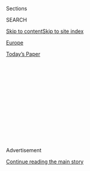 <div id="app">

<div>

<div>

<div>

<div class="NYTAppHideMasthead css-1q2w90k e1suatyy0">

<div class="section css-ui9rw0 e1suatyy2">

<div class="css-eph4ug er09x8g0">

<div class="css-6n7j50">

</div>

<span class="css-1dv1kvn">Sections</span>

<div class="css-10488qs">

<span class="css-1dv1kvn">SEARCH</span>

</div>

[Skip to content](#site-content)[Skip to site
index](#site-index)

</div>

<div id="masthead-section-label" class="css-1wr3we4 eaxe0e00">

[Europe](https://www.nytimes.com/section/world/europe)

</div>

<div class="css-10698na e1huz5gh0">

</div>

</div>

<div id="masthead-bar-one" class="section hasLinks css-15hmgas e1csuq9d3">

<div class="css-uqyvli e1csuq9d0">

</div>

<div class="css-1uqjmks e1csuq9d1">

</div>

<div class="css-9e9ivx">

[](https://myaccount.nytimes.com/auth/login?response_type=cookie&client_id=vi)

</div>

<div class="css-1bvtpon e1csuq9d2">

[Today’s
Paper](https://www.nytimes.com/section/todayspaper)

</div>

</div>

</div>

</div>

<div data-aria-hidden="false">

<div id="site-content" data-role="main">

<div>

<div class="css-1aor85t" style="opacity:0.000000001;z-index:-1;visibility:hidden">

<div class="css-1hqnpie">

<div class="css-epjblv">

<span class="css-17xtcya">[Europe](/section/world/europe)</span><span class="css-x15j1o">|</span><span class="css-fwqvlz">A
Question Lingers on the Irish Border: What’s
Next?</span>

</div>

<div class="css-k008qs">

<div class="css-1iwv8en">

<span class="css-18z7m18"></span>

<div>

</div>

</div>

<span class="css-1n6z4y">https://nyti.ms/2aJniEk</span>

<div class="css-1705lsu">

<div class="css-4xjgmj">

<div class="css-4skfbu" data-role="toolbar" data-aria-label="Social Media Share buttons, Save button, and Comments Panel with current comment count" data-testid="share-tools">

  - 
  - 
  - 
  - 
    
    <div class="css-6n7j50">
    
    </div>

  - 

</div>

</div>

</div>

</div>

</div>

</div>

<div id="NYT_TOP_BANNER_REGION" class="css-13pd83m">

</div>

<div id="top-wrapper" class="css-1sy8kpn">

<div id="top-slug" class="css-l9onyx">

Advertisement

</div>

[Continue reading the main
story](#after-top)

<div class="ad top-wrapper" style="text-align:center;height:100%;display:block;min-height:250px">

<div id="top" class="place-ad" data-position="top" data-size-key="top">

</div>

</div>

<div id="after-top">

</div>

</div>

<div id="sponsor-wrapper" class="css-1hyfx7x">

<div id="sponsor-slug" class="css-19vbshk">

Supported by

</div>

[Continue reading the main
story](#after-sponsor)

<div id="sponsor" class="ad sponsor-wrapper" style="text-align:center;height:100%;display:block">

</div>

<div id="after-sponsor">

</div>

</div>

<div class="css-1vkm6nb ehdk2mb0">

# A Question Lingers on the Irish Border: What’s Next?

</div>

<div class="css-79elbk" data-testid="photoviewer-wrapper">

<div class="css-z3e15g" data-testid="photoviewer-wrapper-hidden">

</div>

<div class="css-1a48zt4 ehw59r15" data-testid="photoviewer-children">

![<span class="css-16f3y1r e13ogyst0" data-aria-hidden="true">Pat Cox, a
former president of the European Parliament, at home in Blackrock,
Dublin. Mr. Cox said membership in the European Union had played a
crucial role in strengthening relations between Ireland and
Britain.</span><span class="css-cnj6d5 e1z0qqy90" itemprop="copyrightHolder"><span class="css-1ly73wi e1tej78p0">Credit...</span><span><span>Paulo
Nunes dos Santos for The New York
Times</span></span></span>](https://static01.nyt.com/images/2016/08/07/world/07ireland1/07ireland1-articleLarge.jpg?quality=75&auto=webp&disable=upscale)

</div>

</div>

<div class="css-xt80pu e12qa4dv0">

<div class="css-18e8msd">

<div class="css-vp77d3 epjyd6m0">

<div class="css-1baulvz">

By [<span class="css-1baulvz last-byline" itemprop="name">Stephen
Castle</span>](http://www.nytimes.com/by/stephen-castle)

</div>

</div>

  - Aug. 6,
    2016

  - 
    
    <div class="css-4xjgmj">
    
    <div class="css-d8bdto" data-role="toolbar" data-aria-label="Social Media Share buttons, Save button, and Comments Panel with current comment count" data-testid="share-tools">
    
      - 
      - 
      - 
      - 
        
        <div class="css-6n7j50">
        
        </div>
    
      - 
    
    </div>
    
    </div>

</div>

</div>

<div class="section meteredContent css-1r7ky0e" name="articleBody" itemprop="articleBody">

<div class="css-1fanzo5 StoryBodyCompanionColumn">

<div class="css-53u6y8">

DUNDALK, Ireland — Gerard McEvoy’s daily commute across the border
between his home in the United Kingdom and his workplace in Ireland
takes just 10 minutes, and the only hint that he is in a different
country is when the road signs change from miles to kilometers.

But that all-but-invisible border between Northern Ireland and Ireland
may end up a victim of [Britain’s decision in
June](http://www.nytimes.com/news-event/britain-brexit-european-union?8qa)
to leave the European Union. With Ireland still a member of the bloc, a
new arrangement for the flow of people and goods will have to be
negotiated. And the border is just one challenge in what is likely to be
a much broader redefinition of the relationship between Britain and
Ireland, another example of the sprawling and often unintended
consequences of Britain’s choice to split from Europe.

Partly as a result of their shared membership in the European Union,
London and Dublin have largely put aside historical animosities and
developed a tightly woven relationship. Now Britain’s exit from the bloc
holds the risk of introducing new friction, from the economy to the
management of Northern Ireland’s sectarian tensions to the familial,
social and cultural ties that bind the inhabitants of the islands.

“The border has been out of sight, out of mind — there’s been no
trouble,” Mr. McEvoy said, standing in his department store in Dundalk
and recalling how he grew up during the
[Troubles](http://www.bbc.co.uk/history/troubles).

</div>

</div>

<div class="css-1fanzo5 StoryBodyCompanionColumn">

<div class="css-53u6y8">

Those were years of strife and violence in Northern Ireland between some
Protestants who wanted to remain part of Britain and some Roman
Catholics who favored unification with Ireland. But Mr. McEvoy added,
“With Europe, you could be as Irish as you wanted to be, you could be
British — whatever you wanted to be.” His comment reflected the broad
support for membership in the European Union in Northern Ireland, which
[voted 56 percent to 44
percent](http://www.nytimes.com/interactive/2016/06/24/world/europe/how-britain-voted-brexit-referendum.html)
to stay in the bloc.

</div>

</div>

<div class="css-79elbk" data-testid="photoviewer-wrapper">

<div class="css-z3e15g" data-testid="photoviewer-wrapper-hidden">

</div>

<div class="css-1a48zt4 ehw59r15" data-testid="photoviewer-children">

![<span class="css-16f3y1r e13ogyst0" data-aria-hidden="true">A former
border post between Ireland and Northern Ireland in Dundalk. Local
residents on both sides fear that border checks will return now that
Britain has voted to leave the European
Union.</span><span class="css-cnj6d5 e1z0qqy90" itemprop="copyrightHolder"><span class="css-1ly73wi e1tej78p0">Credit...</span><span>Paulo
Nunes dos Santos for The New York
Times</span></span>](https://static01.nyt.com/images/2016/08/07/world/07ireland2/07ireland2-articleLarge.jpg?quality=75&auto=webp&disable=upscale)

</div>

</div>

<div class="css-1fanzo5 StoryBodyCompanionColumn">

<div class="css-53u6y8">

Four decades of European integration have helped Ireland not only escape
the shadow of Britain, but also improve relations with London and work
with the British for peace in Northern Ireland. Now the question is
whether Britain’s departure from the bloc will drive a wedge between
them.

The return of a hard border could affect the fragile peace process, with
Sinn Fein, the dominant party among Catholics in Northern Ireland,
already using the so-called Brexit vote as reason to call for a
referendum on uniting Northern Ireland and Ireland. At the same time,
Irish politicians also worry about the economic stability of Northern
Ireland, which depends heavily on subsidies from London and the European
Union. They wonder whether British taxpayers will pick up the tab for
cuts in European funding.

“I think that it’s an enormous moment and potentially a catastrophic
moment in terms of Ireland’s narrow interests as well as those of the
wider European Union,” said Eunan O’Halpin, a professor of contemporary
Irish history at Trinity College Dublin. “Our neighbors have burned the
house down, and once the edifice collapses, we have to see how we can
fix our walls.”

</div>

</div>

<div class="css-1fanzo5 StoryBodyCompanionColumn">

<div class="css-53u6y8">

Ireland’s foreign minister, Charles Flanagan, acknowledged the gravity
of the change. Ireland, he said, has become “a totally different place”
from the country that joined the forerunner of the European Union on the
same day as Britain
[in 1973](https://europa.eu/european-union/about-eu/history/1970-1979/1973_en).

Yet even an economically transformed Ireland, he said, cannot escape the
ramifications of a referendum by a large neighbor with whom it shares
centuries of troubled
history.

</div>

</div>

<div class="css-79elbk" data-testid="photoviewer-wrapper">

<div class="css-z3e15g" data-testid="photoviewer-wrapper-hidden">

</div>

<div class="css-1a48zt4 ehw59r15" data-testid="photoviewer-children">

<div class="css-1xdhyk6 erfvjey0">

<span class="css-1ly73wi e1tej78p0">Image</span>

<div class="css-zjzyr8">

<div data-testid="lazyimage-container" style="height:257.1333333333334px">

</div>

</div>

</div>

<span class="css-16f3y1r e13ogyst0" data-aria-hidden="true">The 100th
anniversary of the hanging of Roger Casement, a key figure in the fight
for Irish independence, was commemorated in Dublin on Wednesday. Ireland
remains in the European Union, while Northern Ireland, as part of
Britain, would leave as part of the so-called
Brexit.</span><span class="css-cnj6d5 e1z0qqy90" itemprop="copyrightHolder"><span class="css-1ly73wi e1tej78p0">Credit...</span><span>Paulo
Nunes dos Santos for The New York Times</span></span>

</div>

</div>

<div class="css-1fanzo5 StoryBodyCompanionColumn">

<div class="css-53u6y8">

“There are potential negative impacts across every government
department, from energy to agriculture, the environment,” Mr. Flanagan
said at his office in Dublin. “Our job in the negotiations will be to
mitigate these losses and minimize the damage.”

Pat Cox, a former president of the European Parliament, said the
European dimension played a crucial role in strengthening relations
between Dublin and London. Membership made Ireland important in its own
right and allowed it to differentiate itself from Britain, and to pick
and choose policies best suiting its interests.

Like the British, the Irish stayed out of the passport-free Schengen
travel zone, but unlike Britain, Ireland joined the European single
currency. A shared, free-market economic perspective, however, made the
two nations allies in Brussels.

“We got to know each other very well over 40 years by showing up at the
same tables in Brussels and elsewhere, not on the basis of equal size
but on the basis of equality of status of member states, which for a
small state matters,” Mr. Cox said.

</div>

</div>

<div class="css-1fanzo5 StoryBodyCompanionColumn">

<div class="css-53u6y8">

“This radically changed the quality of dialogue between Irish and
British leaders over time,” he added, while fostering the “mutual
respect and understanding” that made the Northern Ireland peace process
possible.

</div>

</div>

<div class="css-79elbk" data-testid="photoviewer-wrapper">

<div class="css-z3e15g" data-testid="photoviewer-wrapper-hidden">

</div>

<div class="css-1a48zt4 ehw59r15" data-testid="photoviewer-children">

<div class="css-1xdhyk6 erfvjey0">

<span class="css-1ly73wi e1tej78p0">Image</span>

<div class="css-zjzyr8">

<div data-testid="lazyimage-container" style="height:257.1333333333334px">

</div>

</div>

</div>

<span class="css-16f3y1r e13ogyst0" data-aria-hidden="true">Carlingford
Lough, a glacial fjord or sea inlet, forms part of the border between
Northern Ireland and
Ireland.</span><span class="css-cnj6d5 e1z0qqy90" itemprop="copyrightHolder"><span class="css-1ly73wi e1tej78p0">Credit...</span><span>Paulo
Nunes dos Santos for The New York Times</span></span>

</div>

</div>

<div class="css-1fanzo5 StoryBodyCompanionColumn">

<div class="css-53u6y8">

Yet its closeness to Britain leaves Ireland exposed to the consequences,
particularly for trade, of Britain’s withdrawal from the European Union.
“In a worst-case scenario with the U.K. outside the E.U., the impact
could be 20 percent or more,” Ireland’s Economic and Social Research
Institute [concluded last
year](https://www.esri.ie/publications/scoping-the-possible-economic-implications-of-brexit-on-ireland-2/).
It added that a Brexit would be a huge blow since “more than 15 percent
of Irish exports are destined for the U.K.”

If Britain leaves the European Union’s single market, as seems likely to
happen, trading with the British would most likely involve new customs
requirements, and possibly tariffs.

Paddy Malone of Dundalk’s chamber of commerce said he worried that
customs checks would reverse the integration around the border area.
“Even if it’s only extra paperwork, it’s still an administration
burden,” Mr. Malone said. “It means that people in both jurisdictions
will start looking elsewhere for new suppliers and customers.”

The future of the border is crucial not just for trade but for the free
movement of people across it. Britain and Ireland enjoyed a common
travel area before joining the European Economic Community in 1973.

</div>

</div>

<div class="css-1fanzo5 StoryBodyCompanionColumn">

<div class="css-53u6y8">

Yet Britain’s exit creates a situation with one country inside the
European Union and one outside. The road from Dundalk to Newry, Northern
Ireland, will therefore cross an external frontier of the bloc. While
Prime Minister Enda Kenny of Ireland and the new British prime minister,
Theresa May, stress that changes can be kept minimal, that was not what
Mrs. May said before Britain’s referendum when she warned of
restrictions in the event of a
Brexit.

</div>

</div>

<div class="css-79elbk" data-testid="photoviewer-wrapper">

<div class="css-z3e15g" data-testid="photoviewer-wrapper-hidden">

</div>

<div class="css-1a48zt4 ehw59r15" data-testid="photoviewer-children">

<div class="css-1xdhyk6 erfvjey0">

<span class="css-1ly73wi e1tej78p0">Image</span>

<div class="css-zjzyr8">

<div data-testid="lazyimage-container" style="height:257.1333333333334px">

</div>

</div>

</div>

<span class="css-16f3y1r e13ogyst0" data-aria-hidden="true">Tom
MacGuinness at the Horseware factory and warehouse in Dundalk. The
Brexit vote has left Ireland even less bound to Britain, he
said.</span><span class="css-cnj6d5 e1z0qqy90" itemprop="copyrightHolder"><span class="css-1ly73wi e1tej78p0">Credit...</span><span>Paulo
Nunes dos Santos for The New York Times</span></span>

</div>

</div>

<div class="css-1fanzo5 StoryBodyCompanionColumn">

<div class="css-53u6y8">

For many in Britain, a prime motivation for the vote was to “take back
control” of its borders. If Britain does leave the union, it will be
difficult to avoid immigration checks at the Irish border or between
Northern Ireland and mainland Britain, though the latter would be
controversial in Belfast.

Mr. Flanagan described a heavily fortified border between Ireland and
Northern Ireland, with immigration controls, as “unthinkable,” but said
he could not rule out some customs checks. “If there are to be some
customs points, modern technology could be used to the full in terms of
the identification and checking of goods,” he added.

While Ireland aims to minimize the impact of the Brexit vote, it is just
one voice among the 27 nations remaining in the union that would shape a
deal with Britain.

There are, however, some opportunities for Ireland. If Britain loses
access to the European Union’s single market, some of its banks may
shift their operations to Dublin. Ireland could become more important
diplomatically for the United States because of its voice inside the
European Union.

Tom MacGuinness, the founder of Horseware, which sells equine equipment
around the world, said the referendum result had meant uncertainty for
Irish businesses, but he remains upbeat.

“You really can’t plan these things,” he said at his modern factory and
warehouse in Dundalk. “You have to roll with the punches. You have to be
nimble.”

The Brexit vote, he said, will leave Ireland less tied to Britain.

“The Irish are no longer mentally, physically or psychologically bound”
to Britain, he said. “This will accelerate that process, no question,”
he added. “This is going to accelerate the Irish Europeanization.”

</div>

</div>

</div>

<div>

</div>

<div>

</div>

<div>

</div>

<div>

<div id="bottom-wrapper" class="css-1ede5it">

<div id="bottom-slug" class="css-l9onyx">

Advertisement

</div>

[Continue reading the main
story](#after-bottom)

<div id="bottom" class="ad bottom-wrapper" style="text-align:center;height:100%;display:block;min-height:90px">

</div>

<div id="after-bottom">

</div>

</div>

</div>

</div>

</div>

## Site Index

<div>

</div>

## Site Information Navigation

  - [© <span>2020</span> <span>The New York Times
    Company</span>](https://help.nytimes.com/hc/en-us/articles/115014792127-Copyright-notice)

<!-- end list -->

  - [NYTCo](https://www.nytco.com/)
  - [Contact
    Us](https://help.nytimes.com/hc/en-us/articles/115015385887-Contact-Us)
  - [Work with us](https://www.nytco.com/careers/)
  - [Advertise](https://nytmediakit.com/)
  - [T Brand Studio](http://www.tbrandstudio.com/)
  - [Your Ad
    Choices](https://www.nytimes.com/privacy/cookie-policy#how-do-i-manage-trackers)
  - [Privacy](https://www.nytimes.com/privacy)
  - [Terms of
    Service](https://help.nytimes.com/hc/en-us/articles/115014893428-Terms-of-service)
  - [Terms of
    Sale](https://help.nytimes.com/hc/en-us/articles/115014893968-Terms-of-sale)
  - [Site
    Map](https://spiderbites.nytimes.com)
  - [Help](https://help.nytimes.com/hc/en-us)
  - [Subscriptions](https://www.nytimes.com/subscription?campaignId=37WXW)

</div>

</div>

</div>

</div>
